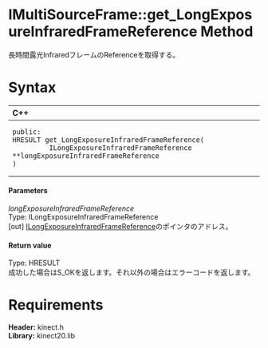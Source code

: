 IMultiSourceFrame::get\_LongExposureInfraredFrameReference Method  
=================================================================  

長時間露光InfraredフレームのReferenceを取得する。 <span id="syntaxSection"></span>

Syntax  
======  

<table>
<colgroup>
<col width="100%" />
</colgroup>
<thead>
<tr class="header">
<th align="left">C++</th>
</tr>
</thead>
<tbody>
<tr class="odd">
<td align="left"><pre><code>public:  
HRESULT get_LongExposureInfraredFrameReference(  
         ILongExposureInfraredFrameReference **longExposureInfraredFrameReference  
)</code></pre></td>
</tr>
</tbody>
</table>

<span id="ID4EG"></span>
#### Parameters  

*longExposureInfraredFrameReference*    
Type: ILongExposureInfraredFrameReference  
[out] [ILongExposureInfraredFrameReference](../../ILongExposureInfraredFrameReference.md)のポインタのアドレス。  

<span id="ID4EP"></span>
#### Return value  

Type: HRESULT  
成功した場合はS\_OKを返します。それ以外の場合はエラーコードを返します。  

<span id="requirements"></span>

Requirements  
============  

**Header:** kinect.h  
**Library:** kinect20.lib  



<!--Please do not edit the data in the comment block below.-->
<!--
TOCTitle : get_LongExposureInfraredFrameReference Method
RLTitle : IMultiSourceFrame::get_LongExposureInfraredFrameReference Method
KeywordK : get_LongExposureInfraredFrameReference method
KeywordK : IMultiSourceFrame::get_LongExposureInfraredFrameReference method
KeywordF : IMultiSourceFrame::get_LongExposureInfraredFrameReference
KeywordF : get_LongExposureInfraredFrameReference
KeywordF : Microsoft.Kinect.kinect.IMultiSourceFrame.get_LongExposureInfraredFrameReference(ILongExposureInfraredFrameReference@)
KeywordA : M:Microsoft.Kinect.kinect.IMultiSourceFrame.get_LongExposureInfraredFrameReference(ILongExposureInfraredFrameReference@)
AssetID : M:Microsoft.Kinect.kinect.IMultiSourceFrame.get_LongExposureInfraredFrameReference(ILongExposureInfraredFrameReference@)
Locale : en-us
CommunityContent : 1
APIType : Managed
APILocation : 
APIName : Microsoft.Kinect.kinect.IMultiSourceFrame::get_LongExposureInfraredFrameReference
TargetOS : Windows
TopicType : kbSyntax
DevLang : C++
DocSet : K4Wv2
ProjType : K4Wv2Proj
Technology : Kinect for Windows
Product : Kinect for Windows SDK v2
productversion : 20
-->

